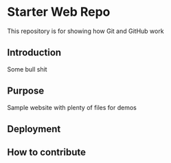 # Starter Web Repo

This repository is for showing how Git and GitHub work

## Introduction

Some bull shit

## Purpose

Sample website with plenty of files for demos

## Deployment

## How to contribute
